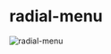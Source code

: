 # radial-menu
![radial-menu](https://github.com/Silvi17/radial-menu/assets/107277624/f0e5fc5c-40a3-4980-837c-f6dbd74d8333)
